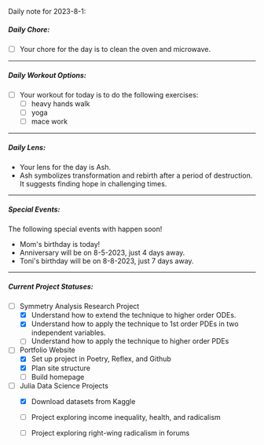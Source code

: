 Daily note for 2023-8-1:

##### Daily Chore:
- [ ] Your chore for the day is to clean the oven and microwave.
------------------------------------
##### Daily Workout Options:
- [ ] Your workout for today is to do the following exercises:
    - [ ] heavy hands walk
    - [ ] yoga
    - [ ] mace work
------------------------------------
##### Daily Lens:
- Your lens for the day is Ash.
- Ash symbolizes transformation and rebirth after a period of destruction. It suggests finding hope in challenging times.
------------------------------------
##### Special Events:
The following special events with happen soon!
- Mom's birthday is today!
- Anniversary will be on 8-5-2023, just 4 days away.
- Toni's birthday will be on 8-8-2023, just 7 days away.
------------------------------------
##### Current Project Statuses:
- [ ] Symmetry Analysis Research Project
    - [x] Understand how to extend the technique to higher order ODEs.
    - [x] Understand how to apply the technique to 1st order PDEs in two independent variables.
    - [ ] Understand how to apply the technique to higher order PDEs
- [ ] Portfolio Website
    - [x] Set up project in Poetry, Reflex, and Github
    - [x] Plan site structure
    - [ ] Build homepage
- [ ] Julia Data Science Projects
    - [x] Download datasets from Kaggle
    - [ ] Project exploring income inequality, health, and radicalism
    - [ ] Project exploring right-wing radicalism in forums


